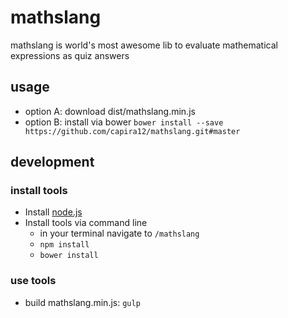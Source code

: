 # mathslang
mathslang is world's most awesome lib to evaluate mathematical expressions as quiz answers
## usage 
- option A: download dist/mathslang.min.js
- option B: install via bower `bower install --save https://github.com/capira12/mathslang.git#master`
## development
### install tools 
- Install [node.js](https://nodejs.org/download/)
- Install tools via command line
	- in your terminal navigate to `/mathslang`
	- `npm install`
	- `bower install`

### use tools 
- build mathslang.min.js: `gulp`
